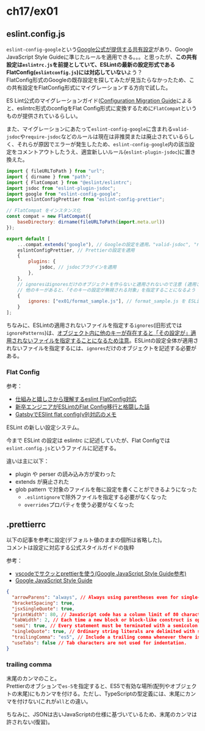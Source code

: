 # ch17/ex01

## eslint.config.js

`eslint-config-google`という[Google公式が提供する共有設定](https://qiita.com/mysticatea/items/dc35ced6bd5e782f50cd#eslint-config-google)があり、Google JavaScript Style Guideに準じたルールを適用できる。。。と思ったが、**この共有設定は`eslintrc.js`を前提としていて、ESLintの最新の設定形式であるFlatConfig(`eslintconfig.js`)には対応していない**よう？  
FlatConfig形式のGoogleの既存設定を探してみたが見当たらなかったため、この共有設定をFlatConfig形式にマイグレーションする方向で試した。

ES Lint公式のマイグレーションガイド([Configuration Migration Guide](https://eslint.org/docs/latest/use/configure/migration-guide#using-eslintrc-configs-in-flat-config )によると、eslintrc形式のconfigをFlat Config形式に変換するために`FlatCompat`というものが提供されているらしい。

また、マイグレーションにあたって`eslint-config-google`に含まれる`valid-jsdoc`や`require-jsdoc`などのルールは現在は非推奨または廃止されているらしく、それらが原因でエラーが発生したため、`eslint-config-google`内の該当設定をコメントアウトしたうえ、適宜新しいルール(`eslint-plugin-jsdoc`)に置き換えた。

```javascript
import { fileURLToPath } from "url";
import { dirname } from "path";
import { FlatCompat } from "@eslint/eslintrc";
import jsdoc from "eslint-plugin-jsdoc";
import google from "eslint-config-google";
import eslintConfigPrettier from "eslint-config-prettier";

// FlatCompat をインスタンス化
const compat = new FlatCompat({
    baseDirectory: dirname(fileURLToPath(import.meta.url))
});

export default [
    ...compat.extends("google"), // Googleの設定を適用。"valid-jsdoc", "require-jsdoc"などの設定がおそらく互換性問題でエラーになったため、コメントアウトした
    eslintConfigPrettier, // Prettierの設定を適用
    {
        plugins: {
            jsdoc, // jsdocプラグインを適用
        },
    },
    // ignoresはignoresだけのオブジェクトを作らないと適用されないので注意 (適用されず発狂しそうになった)
    // 他のキーがあると、「そのキーの設定が無視される対象」を指定することになるよう
    {
        ignores: ["ex01/format_sample.js"], // format_sample.js を ESLint 対象から除外
    }
];
```

ちなみに、ESLintの適用されないファイルを指定する`ignores`(旧形式では`ignorePatterns`)は、[オブジェクト内に他のキーが存在すると「その設定が」適用されないファイルを指定することになるため注意](https://github.com/eslint/eslint/issues/17400)。ESLintの設定全体が適用されないファイルを指定するには、`ignores`だけのオブジェクトを記述する必要がある。

### Flat Config

参考：

- [仕組みと嬉しさから理解するeslint FlatConfig対応](https://zenn.dev/cybozu_frontend/articles/about-eslint-flat-config)
- [新卒エンジニアがESLintのFlat Config移行と格闘した話](https://blog.nnn.dev/entry/2023/10/19/110000)
- [GatsbyでESlint flat config(v9)対応のメモ](https://til.swfz.io/entries/eslint_flatconfig/)

ESLint の新しい設定システム。

今まで ESLint の設定は eslintrc に記述していたが、Flat Configでは `eslint.config.js`というファイルに記述する。

違いは主に以下：

- plugin や perser の読み込み方が変わった
- extends が廃止された
- glob pattern で対象のファイルを毎に設定を書くことができるようになった
  - `.eslintignore`で除外ファイルを指定する必要がなくなった
  - `overrides`プロパティを使う必要がなくなった

## .prettierrc

以下の記事を参考に設定(デフォルト値のままの個所は省略した)。  
コメントは設定に対応する公式スタイルガイドの抜粋

参考：

- [vscodeでサクッとprettierを使う(Google JavaScript Style Guide参考)](https://qiita.com/wwwy/items/510f54837432d6c9b4fe)
- [Google JavaScript Style Guide](https://google.github.io/styleguide/jsguide.html)

```json
{
  "arrowParens": "always", // Always using parentheses even for single-parameter arrow functions can avoid situations where adding parameters, but forgetting to add parentheses, may result in parseable code which no longer works as intended.
  "bracketSpacing": true,
  "jsxSingleQuote": true, 
  "printWidth": 80, // JavaScript code has a column limit of 80 characters.
  "tabWidth": 2, // Each time a new block or block-like construct is opened, the indent increases by two spaces.
  "semi": true, // Every statement must be terminated with a semicolon.
  "singleQuote": true, // Ordinary string literals are delimited with single quotes 
  "trailingComma": "es5", // Include a trailing comma whenever there is a line break between the final element and the closing bracket.
  "useTabs": false // Tab characters are not used for indentation.
}
```

### trailing comma

末尾のカンマのこと。  
Prettierのオブションで`es-5`を指定すると、ES5で有効な場所(配列やオブジェクトの末尾)にもカンマを付ける。ただし、TypeScriptの型定義には、末尾にカンマを付けない(これが`all`との違い。

ちなみに、JSONは古いJavaScriptの仕様に基づいているため、末尾のカンマは許されない(復習)。

